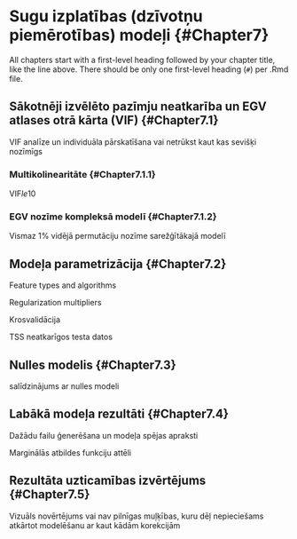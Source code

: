 # Sugu izplatības (dzīvotņu piemērotības) modeļi  {#Chapter7}

All chapters start with a first-level heading followed by your chapter title, like the line above. There should be only one first-level heading (`#`) per .Rmd file.

## Sākotnēji izvēlēto pazīmju neatkarība un EGV atlases otrā kārta (VIF)  {#Chapter7.1}

VIF analīze un individuāla pārskatīšana vai netrūkst kaut kas sevišķi nozīmīgs

### Multikolinearitāte  {#Chapter7.1.1}

VIF$le$10

### EGV nozīme kompleksā modelī  {#Chapter7.1.2}

Vismaz 1% vidējā permutāciju nozīme sarežģītākajā modelī

## Modeļa parametrizācija  {#Chapter7.2}

Feature types and algorithms

Regularization multipliers

Krosvalidācija

TSS neatkarīgos testa datos

## Nulles modelis  {#Chapter7.3}

salīdzinājums ar nulles modeli


## Labākā modeļa rezultāti  {#Chapter7.4}

Dažādu failu ģenerēšana un modeļa spējas apraksti

Marginālās atbildes funkciju attēli


## Rezultāta uzticamības izvērtējums  {#Chapter7.5}

Vizuāls novērtējums vai nav pilnīgas muļķības, kuru dēļ nepieciešams atkārtot modelēšanu ar kaut kādām korekcijām
